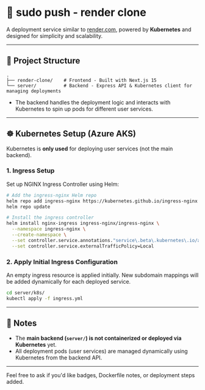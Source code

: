 # 🚀 sudo push - render clone

A deployment service similar to [render.com](https://render.com), powered by **Kubernetes** and designed for simplicity and scalability.

---

## 🧱 Project Structure

```
.
├── render-clone/    # Frontend - Built with Next.js 15
└── server/          # Backend - Express API & Kubernetes client for managing deployments
```

- The backend handles the deployment logic and interacts with Kubernetes to spin up pods for different user services.
---

## ☸️ Kubernetes Setup (Azure AKS)

Kubernetes is **only used** for deploying user services (not the main backend).

### 1. Ingress Setup

Set up NGINX Ingress Controller using Helm:

```sh
# Add the ingress-nginx Helm repo
helm repo add ingress-nginx https://kubernetes.github.io/ingress-nginx
helm repo update

# Install the ingress controller
helm install nginx-ingress ingress-nginx/ingress-nginx \
  --namespace ingress-nginx \
  --create-namespace \
  --set controller.service.annotations."service\.beta\.kubernetes\.io/azure-load-balancer-health-probe-request-path"=/healthz \
  --set controller.service.externalTrafficPolicy=Local
```

### 2. Apply Initial Ingress Configuration

An empty ingress resource is applied initially. New subdomain mappings will be added dynamically for each deployed service.

```sh
cd server/k8s/
kubectl apply -f ingress.yml 
```

---

## 📌 Notes

- The **main backend (`server/`) is not containerized or deployed via Kubernetes** yet.
- All deployment pods (user services) are managed dynamically using Kubernetes from the backend API.

---

Feel free to ask if you'd like badges, Dockerfile notes, or deployment steps added.
